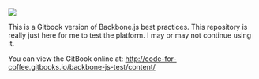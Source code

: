 <img src='http://backbone-enterprise-practices.github.io/logo.gif'>

This is a Gitbook version of Backbone.js best practices. This repository is really just here for me to test the platform. I may or may not continue using it.

You can view the GitBook online at:
http://code-for-coffee.gitbooks.io/backbone-js-test/content/
